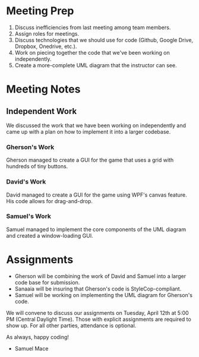 # Meeting Prep
1. Discuss inefficiencies from last meeting among team members.
2. Assign roles for meetings.
3. Discuss technologies that we should use for code (Github, Google Drive, Dropbox, Onedrive, etc.).
4. Work on piecing together the code that we've been working on independently.
5. Create a more-complete UML diagram that the instructor can see.

# Meeting Notes

## Independent Work

We discussed the work that we have been working on independently and came up with a plan on how to implement it into a larger codebase.

### Gherson's Work
Gherson managed to create a GUI for the game that uses a grid with hundreds of tiny buttons.

### David's Work
David managed to create a GUI for the game using WPF's canvas feature. His code allows for drag-and-drop.

### Samuel's Work
Samuel managed to implement the core components of the UML diagram and created a window-loading GUI.

# Assignments
- Gherson will be combining the work of David and Samuel into a larger code base for submission.
- Sanaaia will be insuring that Gherson's code is StyleCop-compliant.
- Samuel will be working on implementing the UML diagram for Gherson's code.

We will convene to discuss our assignments on Tuesday, April 12th at 5:00 PM (Central Daylight Time). Those with explicit assignments are required to show up. For all other parties, attendance is optional.

As always, happy coding!

- Samuel Mace